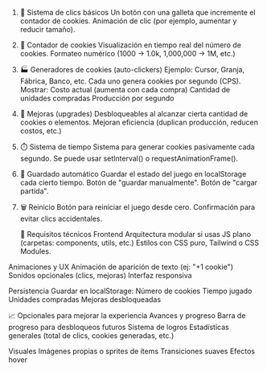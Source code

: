 1. 🔘 Sistema de clics básicos
    Un botón con una galleta que incremente el contador de cookies.
    Animación de clic (por ejemplo, aumentar y reducir tamaño).

2. 🧮 Contador de cookies
    Visualización en tiempo real del número de cookies.
    Formateo numérico (1000 → 1.0k, 1,000,000 → 1M, etc.)

3. 🏭 Generadores de cookies (auto-clickers)
    Ejemplo: Cursor, Granja, Fábrica, Banco, etc.
    Cada uno genera cookies por segundo (CPS).
    Mostrar:
        Costo actual (aumenta con cada compra)
        Cantidad de unidades compradas
        Producción por segundo

4. 🧠 Mejoras (upgrades)
    Desbloqueables al alcanzar cierta cantidad de cookies o elementos.
    Mejoran eficiencia (duplican producción, reducen costos, etc.)

5. ⏱️ Sistema de tiempo
    Sistema para generar cookies pasivamente cada segundo.
    Se puede usar setInterval() o requestAnimationFrame().

6. 💾 Guardado automático
    Guardar el estado del juego en localStorage cada cierto tiempo.
    Botón de "guardar manualmente".
    Botón de "cargar partida".

7. 🗑️ Reinicio
    Botón para reiniciar el juego desde cero.
    Confirmación para evitar clics accidentales.



    🧪 Requisitos técnicos
Frontend
    Arquitectura modular si usas JS plano (carpetas: components, utils, etc.)
    Estilos con CSS puro, Tailwind o CSS Modules.

Animaciones y UX
    Animación de aparición de texto (ej: "+1 cookie")
    Sonidos opcionales (clics, mejoras)
    Interfaz responsiva

Persistencia
    Guardar en localStorage:
        Número de cookies
        Tiempo jugado
        Unidades compradas
        Mejoras desbloqueadas

📈 Opcionales para mejorar la experiencia
Avances y progreso
    Barra de progreso para desbloqueos futuros
    Sistema de logros
    Estadísticas generales (total de clics, cookies generadas, etc.)

Visuales
    Imágenes propias o sprites de ítems
    Transiciones suaves
    Efectos hover
